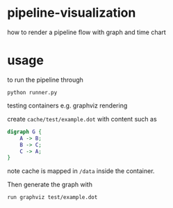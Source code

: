 # pipeline-visualization
how to render a pipeline flow with graph and time chart

# usage
to run the pipeline through

    python runner.py

testing containers e.g. graphviz rendering

create `cache/test/example.dot` with content such as
```dot
digraph G {
    A -> B;
    B -> C;
    C -> A;
}
```
note cache is mapped in `/data` inside the container.

Then generate the graph with

    run graphviz test/example.dot

